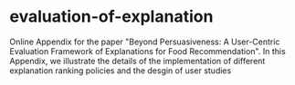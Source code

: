 # evaluation-of-explanation
Online Appendix for the paper "Beyond Persuasiveness: A User-Centric Evaluation Framework
of Explanations for Food Recommendation". In this Appendix, we illustrate the details of the implementation of different explanation ranking policies and the desgin of user studies
